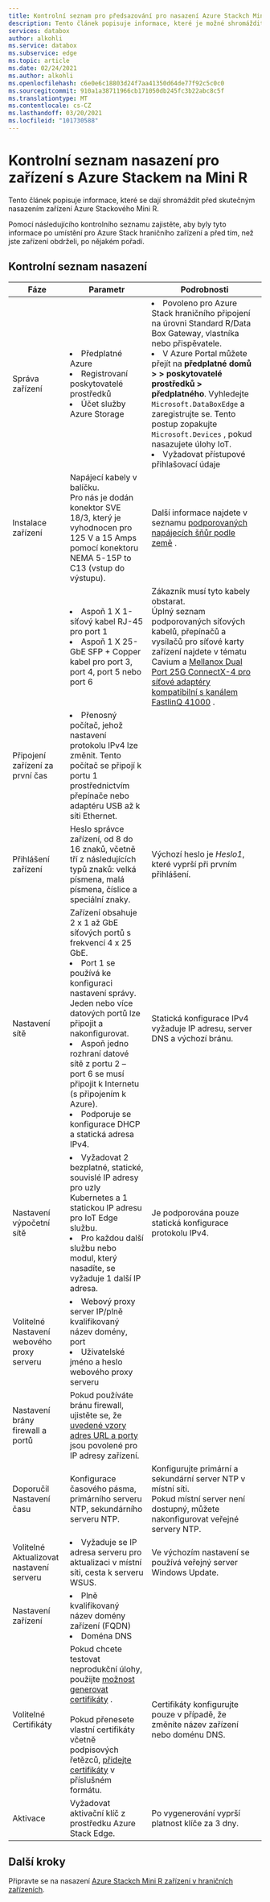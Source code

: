 ```yaml
---
title: Kontrolní seznam pro předsazování pro nasazení Azure Stackch Mini R zařízení
description: Tento článek popisuje informace, které je možné shromáždit před nasazením Azure Stackch Mini R zařízení v hraničních zařízeních.
services: databox
author: alkohli
ms.service: databox
ms.subservice: edge
ms.topic: article
ms.date: 02/24/2021
ms.author: alkohli
ms.openlocfilehash: c6e0e6c18803d24f7aa41350d64de77f92c5c0c0
ms.sourcegitcommit: 910a1a38711966cb171050db245fc3b22abc8c5f
ms.translationtype: MT
ms.contentlocale: cs-CZ
ms.lasthandoff: 03/20/2021
ms.locfileid: "101730588"
---
```

# <a name="deployment-checklist-for-your-azure-stack-edge-mini-r-device"></a>Kontrolní seznam nasazení pro zařízení s Azure Stackem na Mini R  

Tento článek popisuje informace, které se dají shromáždit před skutečným nasazením zařízení Azure Stackového Mini R. 

Pomocí následujícího kontrolního seznamu zajistěte, aby byly tyto informace po umístění pro Azure Stack hraničního zařízení a před tím, než jste zařízení obdrželi, po nějakém pořadí. 

## <a name="deployment-checklist"></a>Kontrolní seznam nasazení 

| Fáze                             | Parametr                                                                                                                                                                                                                           | Podrobnosti                                                                                                           |
|-----------------------------------|-------------------------------------------------------------------------------------------------------------------------------------------------------------------------------------------------------------------------------------|-------------------------------------------------------------------------------------------------------------------|
| Správa zařízení               | <li>Předplatné Azure</li><li>Registrovaní poskytovatelé prostředků</li><li>Účet služby Azure Storage</li>|<li>Povoleno pro Azure Stack hraničního připojení na úrovni Standard R/Data Box Gateway, vlastníka nebo přispěvatele.</li><li>V Azure Portal můžete přejít na **předplatné domů > > poskytovatelé prostředků > předplatného**. Vyhledejte `Microsoft.DataBoxEdge` a zaregistrujte se. Tento postup zopakujte `Microsoft.Devices` , pokud nasazujete úlohy IoT.</li><li>Vyžadovat přístupové přihlašovací údaje</li> |
| Instalace zařízení               | Napájecí kabely v balíčku. <br>Pro nás je dodán konektor SVE 18/3, který je vyhodnocen pro 125 V a 15 Amps pomocí konektoru NEMA 5-15P to C13 (vstup do výstupu). | Další informace najdete v seznamu [podporovaných napájecích šňůr podle země](azure-stack-edge-technical-specifications-power-cords-regional.md) .  |
|                                   | <li>Aspoň 1 X 1-síťový kabel RJ-45 pro port 1  </li><li> Aspoň 1 X 25-GbE SFP + Copper kabel pro port 3, port 4, port 5 nebo port 6</li>| Zákazník musí tyto kabely obstarat.<br>Úplný seznam podporovaných síťových kabelů, přepínačů a vysílačů pro síťové karty zařízení najdete v tématu Cavium a [Mellanox Dual Port 25G ConnectX-4 pro síťové adaptéry kompatibilní s kanálem](https://docs.mellanox.com/display/ConnectX4LxFirmwarev14271016/Firmware+Compatible+Products) [FastlinQ 41000](https://www.marvell.com/documents/xalflardzafh32cfvi0z/) .| 
| Připojení zařízení za první čas      | <li>Přenosný počítač, jehož nastavení protokolu IPv4 lze změnit. Tento počítač se připojí k portu 1 prostřednictvím přepínače nebo adaptéru USB až k síti Ethernet.  </li><!--<li> A minimum of 1 GbE switch must be used for the device once the initial setup is complete. The local web UI will not be accessible if the connected switch is not at least 1 Gbe.</li>-->|   |
| Přihlášení zařízení                      | Heslo správce zařízení, od 8 do 16 znaků, včetně tří z následujících typů znaků: velká písmena, malá písmena, číslice a speciální znaky.                                            | Výchozí heslo je *Heslo1*, které vyprší při prvním přihlášení.                                                     |
| Nastavení sítě                  | Zařízení obsahuje 2 x 1 až GbE síťových portů s frekvencí 4 x 25 GbE. <li>Port 1 se používá ke konfiguraci nastavení správy. Jeden nebo více datových portů lze připojit a nakonfigurovat. </li><li> Aspoň jedno rozhraní datové sítě z portu 2 – port 6 se musí připojit k Internetu (s připojením k Azure).</li><li> Podporuje se konfigurace DHCP a statická adresa IPv4. | Statická konfigurace IPv4 vyžaduje IP adresu, server DNS a výchozí bránu.   |
| Nastavení výpočetní sítě     | <li>Vyžadovat 2 bezplatné, statické, souvislé IP adresy pro uzly Kubernetes a 1 statickou IP adresu pro IoT Edge službu.</li><li>Pro každou další službu nebo modul, který nasadíte, se vyžaduje 1 další IP adresa.</li>| Je podporována pouze statická konfigurace protokolu IPv4.|
| Volitelné Nastavení webového proxy serveru     | <li>Webový proxy server IP/plně kvalifikovaný název domény, port </li><li>Uživatelské jméno a heslo webového proxy serveru</li> |  |
| Nastavení brány firewall a portů        | Pokud používáte bránu firewall, ujistěte se, že [uvedené vzory adres URL a porty](azure-stack-edge-system-requirements.md#networking-port-requirements) jsou povolené pro IP adresy zařízení. |  |
| Doporučil Nastavení času       | Konfigurace časového pásma, primárního serveru NTP, sekundárního serveru NTP. | Konfigurujte primární a sekundární server NTP v místní síti.<br>Pokud místní server není dostupný, můžete nakonfigurovat veřejné servery NTP.                                                    |
| Volitelné Aktualizovat nastavení serveru | <li>Vyžaduje se IP adresa serveru pro aktualizaci v místní síti, cesta k serveru WSUS. </li> | Ve výchozím nastavení se používá veřejný server Windows Update.|
| Nastavení zařízení | <li>Plně kvalifikovaný název domény zařízení (FQDN) </li><li>Doména DNS</li> | |
| Volitelné Certifikáty  | Pokud chcete testovat neprodukční úlohy, použijte [možnost generovat certifikáty](azure-stack-edge-gpu-deploy-configure-certificates.md#generate-device-certificates) . <br><br> Pokud přenesete vlastní certifikáty včetně podpisových řetězců, [přidejte certifikáty](azure-stack-edge-gpu-deploy-configure-certificates.md#bring-your-own-certificates) v příslušném formátu.| Certifikáty konfigurujte pouze v případě, že změníte název zařízení nebo doménu DNS. |
| Aktivace  | Vyžadovat aktivační klíč z prostředku Azure Stack Edge.    | Po vygenerování vyprší platnost klíče za 3 dny. |

<!--
| (Optional) MAC Address            | If MAC address needs to be approved, get the address of the connected port from local UI of the device. |                                                                                                                   |
| (Optional) Network switch port    | Device hosts Hyper-V VMs for compute. Some network switch port configurations don’t accommodate these setups by default.                                                                                                        |                                                                                                                   |-->


## <a name="next-steps"></a>Další kroky

Připravte se na nasazení [Azure Stackch Mini R zařízení v hraničních zařízeních](azure-stack-edge-gpu-deploy-prep.md).
